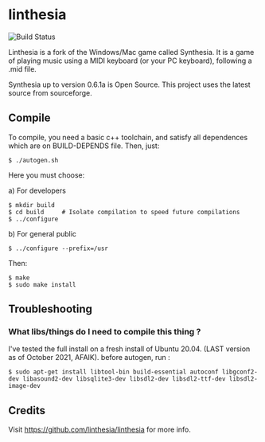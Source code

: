 # linthesia

![Build Status](https://github.com/linthesia/linthesia/actions/workflows/c-cpp.yml/badge.svg)


Linthesia is a fork of the Windows/Mac game called Synthesia. It is a game of playing music using a MIDI keyboard (or your PC keyboard), following a .mid file.

Synthesia up to version 0.6.1a is Open Source. This project uses the latest source from sourceforge.

## Compile

To compile, you need a basic c++ toolchain, and satisfy all dependences which are on BUILD-DEPENDS file. Then, just:

    $ ./autogen.sh

Here you must choose:

 a) For developers

    $ mkdir build
    $ cd build     # Isolate compilation to speed future compilations
    $ ../configure

 b) For general public

    $ ../configure --prefix=/usr

Then:

    $ make
    $ sudo make install

## Troubleshooting

### What libs/things do I need to compile this thing ?

I've tested the full install on a fresh install of Ubuntu 20.04. (LAST version as of October 2021, AFAIK).
before autogen, run :

    $ sudo apt-get install libtool-bin build-essential autoconf libgconf2-dev libasound2-dev libsqlite3-dev libsdl2-dev libsdl2-ttf-dev libsdl2-image-dev

## Credits

Visit https://github.com/linthesia/linthesia for more info.
